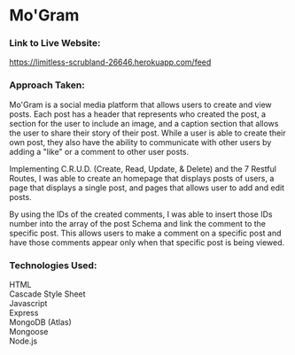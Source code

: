 # Mo'Gram

### Link to Live Website:
https://limitless-scrubland-26646.herokuapp.com/feed

### Approach Taken:

Mo'Gram is a social media platform that allows users to create and view posts. Each post has a header that represents who created the post, a section for the user to include an image, and a caption section that allows the user to share their story of their post. While a user is able to create their own post, they also have the ability to communicate with other users by adding a "like" or a comment to other user posts.

Implementing C.R.U.D. (Create, Read, Update, & Delete) and the 7 Restful Routes, I was able to create an homepage that displays posts of users, a page that displays a single post, and pages that allows user to add and edit posts.

By using the IDs of the created comments, I was able to insert those IDs number into the array of the post Schema and link the comment to the specific post. This allows users to make a comment on a specific post and have those comments appear only when that specific post is being viewed.

### Technologies Used:

HTML  
Cascade Style Sheet  
Javascript  
Express  
MongoDB (Atlas)  
Mongoose  
Node.js  

